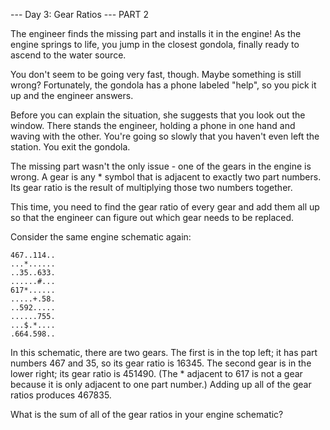 --- Day 3: Gear Ratios ---
PART 2

The engineer finds the missing part and installs it in the engine!
As the engine springs to life, you jump in the closest gondola, finally ready to ascend to the water source.

You don't seem to be going very fast, though. Maybe something is still wrong?
Fortunately, the gondola has a phone labeled "help", so you pick it up and the engineer answers.

Before you can explain the situation, she suggests that you look out the window.
There stands the engineer, holding a phone in one hand and waving with the other.
You're going so slowly that you haven't even left the station. You exit the gondola.

The missing part wasn't the only issue - one of the gears in the engine is wrong.
A gear is any \* symbol that is adjacent to exactly two part numbers.
Its gear ratio is the result of multiplying those two numbers together.

This time, you need to find the gear ratio of every gear and add them all up so that the engineer can figure out which
gear needs to be replaced.

Consider the same engine schematic again:

```
467..114..
...*......
..35..633.
......#...
617*......
.....+.58.
..592.....
......755.
...$.*....
.664.598..
```

In this schematic, there are two gears.
The first is in the top left; it has part numbers 467 and 35, so its gear ratio is 16345.
The second gear is in the lower right; its gear ratio is 451490.
(The \* adjacent to 617 is not a gear because it is only adjacent to one part number.)
Adding up all of the gear ratios produces 467835.

What is the sum of all of the gear ratios in your engine schematic?
